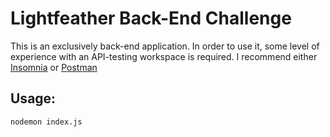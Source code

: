 # Lightfeather Back-End Challenge

This is an exclusively back-end application. In order to use it, some level of experience with an API-testing workspace is required. I recommend either [Insomnia](insomnia.rest) or [Postman](https://www.postman.com/)

## Usage:

```
nodemon index.js
```
